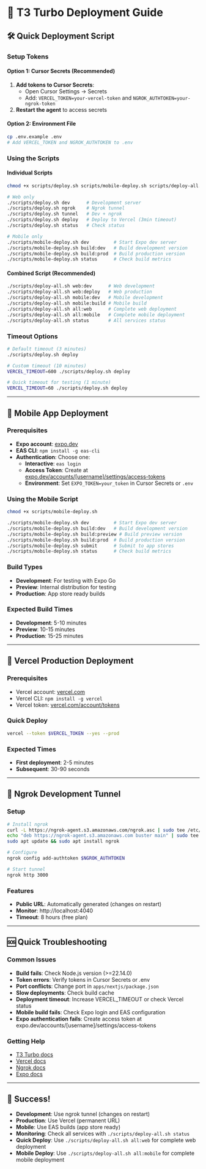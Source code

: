 # 🚀 T3 Turbo Deployment Guide

## 🛠️ Quick Deployment Script

### Setup Tokens

#### Option 1: Cursor Secrets (Recommended)
1. **Add tokens to Cursor Secrets**:
   - Open Cursor Settings → Secrets
   - Add: `VERCEL_TOKEN=your-vercel-token` and `NGROK_AUTHTOKEN=your-ngrok-token`
2. **Restart the agent** to access secrets

#### Option 2: Environment File
```bash
cp .env.example .env
# Add VERCEL_TOKEN and NGROK_AUTHTOKEN to .env
```

### Using the Scripts

#### Individual Scripts
```bash
chmod +x scripts/deploy.sh scripts/mobile-deploy.sh scripts/deploy-all.sh

# Web only
./scripts/deploy.sh dev      # Development server
./scripts/deploy.sh ngrok    # Ngrok tunnel
./scripts/deploy.sh tunnel   # Dev + ngrok
./scripts/deploy.sh deploy   # Deploy to Vercel (3min timeout)
./scripts/deploy.sh status   # Check status

# Mobile only
./scripts/mobile-deploy.sh dev         # Start Expo dev server
./scripts/mobile-deploy.sh build:dev   # Build development version
./scripts/mobile-deploy.sh build:prod  # Build production version
./scripts/mobile-deploy.sh status      # Check build metrics
```

#### Combined Script (Recommended)
```bash
./scripts/deploy-all.sh web:dev      # Web development
./scripts/deploy-all.sh web:deploy   # Web production
./scripts/deploy-all.sh mobile:dev   # Mobile development
./scripts/deploy-all.sh mobile:build # Mobile build
./scripts/deploy-all.sh all:web      # Complete web deployment
./scripts/deploy-all.sh all:mobile   # Complete mobile deployment
./scripts/deploy-all.sh status       # All services status
```

### Timeout Options
```bash
# Default timeout (3 minutes)
./scripts/deploy.sh deploy

# Custom timeout (10 minutes)
VERCEL_TIMEOUT=600 ./scripts/deploy.sh deploy

# Quick timeout for testing (1 minute)
VERCEL_TIMEOUT=60 ./scripts/deploy.sh deploy
```

---

## 📱 Mobile App Deployment

### Prerequisites
- **Expo account**: [expo.dev](https://expo.dev)
- **EAS CLI**: `npm install -g eas-cli`
- **Authentication**: Choose one:
  - **Interactive**: `eas login`
  - **Access Token**: Create at [expo.dev/accounts/[username]/settings/access-tokens](https://expo.dev/accounts/[username]/settings/access-tokens)
  - **Environment**: Set `EXPO_TOKEN=your_token` in Cursor Secrets or `.env`

### Using the Mobile Script
```bash
chmod +x scripts/mobile-deploy.sh

./scripts/mobile-deploy.sh dev         # Start Expo dev server
./scripts/mobile-deploy.sh build:dev   # Build development version
./scripts/mobile-deploy.sh build:preview # Build preview version
./scripts/mobile-deploy.sh build:prod  # Build production version
./scripts/mobile-deploy.sh submit      # Submit to app stores
./scripts/mobile-deploy.sh status      # Check build metrics
```

### Build Types
- **Development**: For testing with Expo Go
- **Preview**: Internal distribution for testing
- **Production**: App store ready builds

### Expected Build Times
- **Development**: 5-10 minutes
- **Preview**: 10-15 minutes  
- **Production**: 15-25 minutes

---

## 🚀 Vercel Production Deployment

### Prerequisites
- Vercel account: [vercel.com](https://vercel.com)
- Vercel CLI: `npm install -g vercel`
- Vercel token: [vercel.com/account/tokens](https://vercel.com/account/tokens)

### Quick Deploy
```bash
vercel --token $VERCEL_TOKEN --yes --prod
```

### Expected Times
- **First deployment**: 2-5 minutes
- **Subsequent**: 30-90 seconds

---

## 🔧 Ngrok Development Tunnel

### Setup
```bash
# Install ngrok
curl -L https://ngrok-agent.s3.amazonaws.com/ngrok.asc | sudo tee /etc/apt/trusted.gpg.d/ngrok.asc >/dev/null
echo "deb https://ngrok-agent.s3.amazonaws.com buster main" | sudo tee /etc/apt/sources.list.d/ngrok.list
sudo apt update && sudo apt install ngrok

# Configure
ngrok config add-authtoken $NGROK_AUTHTOKEN

# Start tunnel
ngrok http 3000
```

### Features
- **Public URL**: Automatically generated (changes on restart)
- **Monitor**: http://localhost:4040
- **Timeout**: 8 hours (free plan)

---

## 🆘 Quick Troubleshooting

### Common Issues
- **Build fails**: Check Node.js version (>=22.14.0)
- **Token errors**: Verify tokens in Cursor Secrets or .env
- **Port conflicts**: Change port in `apps/nextjs/package.json`
- **Slow deployments**: Check build cache
- **Deployment timeout**: Increase VERCEL_TIMEOUT or check Vercel status
- **Mobile build fails**: Check Expo login and EAS configuration
- **Expo authentication fails**: Create access token at expo.dev/accounts/[username]/settings/access-tokens

### Getting Help
- [T3 Turbo docs](https://github.com/t3-oss/create-t3-turbo)
- [Vercel docs](https://vercel.com/docs)
- [Ngrok docs](https://ngrok.com/docs)
- [Expo docs](https://docs.expo.dev)

---

## 🎉 Success!

- **Development**: Use ngrok tunnel (changes on restart)
- **Production**: Use Vercel (permanent URL)
- **Mobile**: Use EAS builds (app store ready)
- **Monitoring**: Check all services with `./scripts/deploy-all.sh status`
- **Quick Deploy**: Use `./scripts/deploy-all.sh all:web` for complete web deployment
- **Mobile Deploy**: Use `./scripts/deploy-all.sh all:mobile` for complete mobile deployment